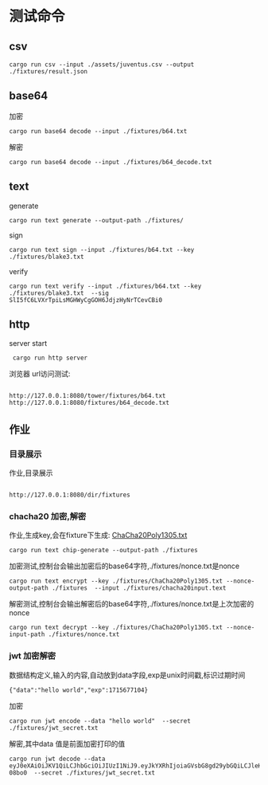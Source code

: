 # 测试命令

## csv

```shell
cargo run csv --input ./assets/juventus.csv --output ./fixtures/result.json
```


## base64

加密
```shell
cargo run base64 decode --input ./fixtures/b64.txt
```
解密
```shell
cargo run base64 decode --input ./fixtures/b64_decode.txt
```

## text

generate
```shell
cargo run text generate --output-path ./fixtures/ 
```

sign
```shell
cargo run text sign --input ./fixtures/b64.txt --key ./fixtures/blake3.txt 
```

verify
```shell
cargo run text verify --input ./fixtures/b64.txt --key ./fixtures/blake3.txt  --sig SlI5fC6LVXrTpiLsMGHWyCgGOH6JdjzHyNrTCevCBi0
```

## http

server start
```shell
 cargo run http server  

```

浏览器 url访问测试:
```url

http://127.0.0.1:8080/tower/fixtures/b64.txt
http://127.0.0.1:8080/fixtures/b64_decode.txt

```
## 作业
### 目录展示
作业,目录展示
```shell

http://127.0.0.1:8080/dir/fixtures

```
### chacha20 加密,解密
作业,生成key,会在fixture下生成: [ChaCha20Poly1305.txt](..%2Ffixtures%2FChaCha20Poly1305.txt)
```shell
cargo run text chip-generate --output-path ./fixtures
```

加密测试,控制台会输出加密后的base64字符,./fixtures/nonce.txt是nonce
```shell
cargo run text encrypt --key ./fixtures/ChaCha20Poly1305.txt --nonce-output-path ./fixtures  --input ./fixtures/chacha20input.text
```

解密测试,控制台会输出解密后的base64字符,./fixtures/nonce.txt是上次加密的nonce
```shell
cargo run text decrypt --key ./fixtures/ChaCha20Poly1305.txt --nonce-input-path ./fixtures/nonce.txt
```


### jwt 加密解密

数据结构定义,输入的内容,自动放到data字段,exp是unix时间戳,标识过期时间
```text
{"data":"hello world","exp":1715677104}
```

加密
```shell
cargo run jwt encode --data "hello world"  --secret ./fixtures/jwt_secret.txt
```

解密,其中data 值是前面加密打印的值
```shell
cargo run jwt decode --data eyJ0eXAiOiJKV1QiLCJhbGciOiJIUzI1NiJ9.eyJkYXRhIjoiaGVsbG8gd29ybGQiLCJleHAiOjE3MTU2NzcxMDR9.8g6KRBSNNV2cmFmUusfizdpDarHsu0MmihNfW-08bo0  --secret ./fixtures/jwt_secret.txt
```